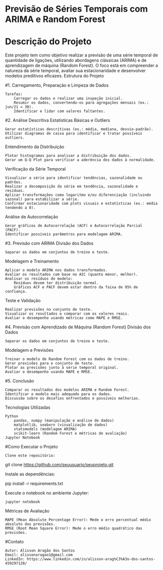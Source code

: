 # Previsão de Séries Temporais com ARIMA e Random Forest

# Descrição do Projeto

Este projeto tem como objetivo realizar a previsão de uma série temporal de quantidade de ligações, utilizando abordagens clássicas (ARIMA) e de aprendizagem de máquina (Random Forest). O foco está em compreender a natureza da série temporal, avaliar sua estacionaridade e desenvolver modelos preditivos eficazes.
Estrutura do Projeto

#1. Carregamento, Preparação e Limpeza de Dados

    Tarefas:
        Carregar os dados e realizar uma inspeção inicial.
        Resumir os dados, convertendo-os para agregações mensais (ex.: jun/21 = 30).
        Identificar e lidar com valores faltantes.

#2. Análise Descritiva
Estatísticas Básicas e Outliers

    Gerar estatísticas descritivas (ex.: média, mediana, desvio-padrão).
    Utilizar diagramas de caixa para identificar e tratar possíveis outliers.

Entendimento da Distribuição

    Plotar histogramas para analisar a distribuição dos dados.
    Gerar um Q-Q Plot para verificar a aderência dos dados à normalidade.

Verificação da Série Temporal

    Visualizar a série para identificar tendências, sazonalidade ou padrões.
    Realizar a decomposição da série em tendência, sazonalidade e resíduos.
    Aplicar transformações como logaritmo e/ou diferenciação (incluindo sazonal) para estabilizar a série.
    Confirmar estacionaridade com plots visuais e estatísticas (ex.: média tendendo a 0).

Análise de Autocorrelação

    Gerar gráficos de Autocorrelação (ACF) e Autocorrelação Parcial (PACF).
    Identificar possíveis parâmetros para modelagem ARIMA.

#3. Previsão com ARIMA
Divisão dos Dados

    Separar os dados em conjuntos de treino e teste.

Modelagem e Treinamento

    Aplicar o modelo ARIMA nos dados transformados.
    Avaliar os resultados com base no AIC (quanto menor, melhor).
    Analisar os resíduos do modelo:
        Resíduos devem ter distribuição normal.
        Gráficos ACF e PACF devem estar dentro da faixa de 95% de confiança.

Teste e Validação

    Realizar previsões no conjunto de teste.
    Visualizar os resultados e comparar com os valores reais.
    Avaliar o desempenho usando métricas como MAPE e RMSE.

#4. Previsão com Aprendizado de Máquina (Random Forest)
Divisão dos Dados

    Separar os dados em conjuntos de treino e teste.

Modelagem e Previsões

    Treinar o modelo de Random Forest com os dados de treino.
    Gerar previsões para o conjunto de teste.
    Plotar as previsões junto à série temporal original.
    Avaliar o desempenho usando MAPE e RMSE.

#5. Conclusão

    Comparar os resultados dos modelos ARIMA e Random Forest.
    Identificar o modelo mais adequado para os dados.
    Discussão sobre os desafios enfrentados e possíveis melhorias.

Tecnologias Utilizadas

    Python
        pandas, numpy (manipulação e análise de dados)
        matplotlib, seaborn (visualização de dados)
        statsmodels (modelagem ARIMA)
        scikit-learn (Random Forest e métricas de avaliação)
    Jupyter Notebook

#Como Executar o Projeto

    Clone este repositório:

git clone https://github.com/seuusuario/seuprojeto.git

Instale as dependências:

pip install -r requirements.txt

Execute o notebook no ambiente Jupyter:

    jupyter notebook

Métricas de Avaliação

    MAPE (Mean Absolute Percentage Error): Mede o erro percentual médio absoluto das previsões.
    RMSE (Root Mean Square Error): Mede o erro médio quadrático das previsões.

#Contato

    Autor: Alisson Aragão dos Santos
    Email: alissonaragao1@gmail.com
    LinkedIn: https://www.linkedin.com/in/alisson-arag%C3%A3o-dos-santos-459297120/
